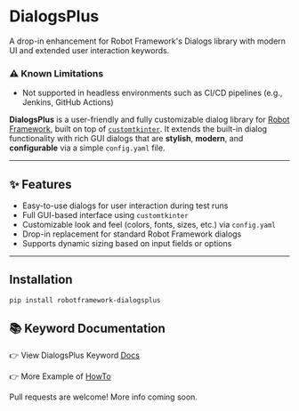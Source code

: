 # DialogsPlus
A drop-in enhancement for Robot Framework's Dialogs library with modern UI and extended user interaction keywords.

### ⚠️ Known Limitations

- Not supported in headless environments such as CI/CD pipelines (e.g., Jenkins, GitHub Actions)


**DialogsPlus** is a user-friendly and fully customizable dialog library for [Robot Framework](https://robotframework.org/), built on top of [`customtkinter`](https://github.com/TomSchimansky/CustomTkinter). It extends the built-in dialog functionality with rich GUI dialogs that are **stylish**, **modern**, and **configurable** via a simple `config.yaml` file.

---

## ✨ Features

- Easy-to-use dialogs for user interaction during test runs
- Full GUI-based interface using `customtkinter`
- Customizable look and feel (colors, fonts, sizes, etc.) via `config.yaml`
- Drop-in replacement for standard Robot Framework dialogs
- Supports dynamic sizing based on input fields or options

---
## Installation

```bach
pip install robotframework-dialogsplus
```


## 📚 Keyword Documentation

👉 View DialogsPlus Keyword [Docs](https://alpha-centauri-00.github.io/DialogsPlus/DialogsPlus.html)

👉 More Example of [HowTo](https://github.com/Alpha-Centauri-00/DialogsPlus/blob/main/docs/HowTo.md)
                           

Pull requests are welcome! More info coming soon.
